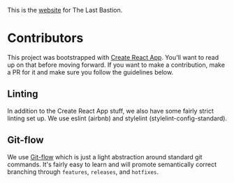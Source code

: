 This is the [website](https://thelastbastion.github.io/www/) for The Last Bastion. 

# Contributors
This project was bootstrapped with [Create React App](https://github.com/facebookincubator/create-react-app). You'll want to read up on that before moving forward. If you want to make a contribution, make a PR for it and make sure you follow the guidelines below.

## Linting
In addition to the Create React App stuff, we also have some fairly strict linting set up. We use eslint (airbnb) and stylelint (stylelint-config-standard).

## Git-flow
We use [Git-flow](https://danielkummer.github.io/git-flow-cheatsheet/) which is just a light abstraction around standard git commands. It's fairly easy to learn and will promote semantically correct branching through `features`, `releases`, and `hotfixes`.
